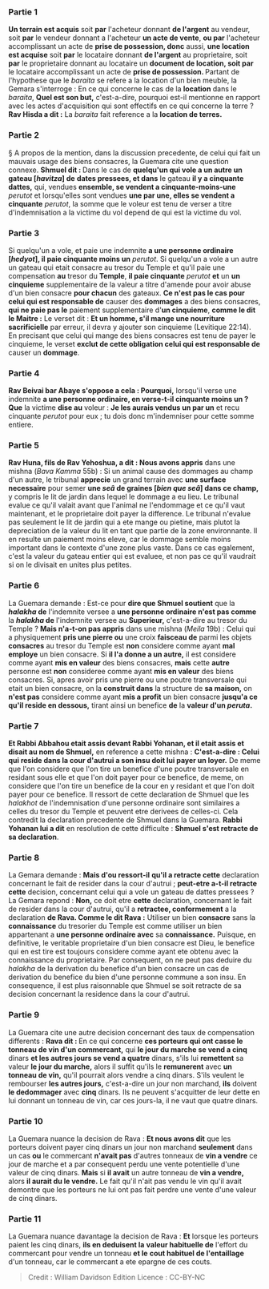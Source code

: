 
### Partie 1
<b>Un terrain est acquis</b> soit <b>par</b> l'acheteur donnant <b>de l'argent</b> au vendeur, soit <b>par</b> le vendeur donnant a l'acheteur <b>un acte de vente</b>, <b>ou par</b> l'acheteur accomplissant un acte de <b>prise de possession, donc</b> aussi, <b>une location est acquise</b> soit <b>par</b> le locataire donnant <b>de l'argent</b> au proprietaire, soit <b>par</b> le proprietaire donnant au locataire un <b>document de location, soit par</b> le locataire accomplissant un acte de <b>prise de possession. </b> Partant de l'hypothese que le <i>baraita</i> se refere a la location d'un bien meuble, la Gemara s'interroge : En ce qui concerne le cas de la <b>location</b> dans le <i>baraita</i>, <b>Quel est son but,</b> c'est-a-dire, pourquoi est-il mentionne en rapport avec les actes d'acquisition qui sont effectifs en ce qui concerne la terre ? <b>Rav Hisda a dit :</b> La <i>baraita</i> fait reference a la <b>location de terres.</b>

### Partie 2
§ A propos de la mention, dans la discussion precedente, de celui qui fait un mauvais usage des biens consacres, la Guemara cite une question connexe. <b>Shmuel dit : </b> Dans le cas de <b>quelqu'un qui vole a un autre un gateau [<i>havitza</i>] de</b> <b>dates pressees, et dans</b> le gateau <b>il y a cinquante dattes,</b> qui, vendues <b>ensemble, se vendent a cinquante-moins-une</b> <i>perutot</i> et lorsqu'elles sont vendues <b>une par une, elles se vendent a cinquante</b> <i>perutot</i>, la somme que le voleur est tenu de verser a titre d'indemnisation a la victime du vol depend de qui est la victime du vol.

### Partie 3
Si quelqu'un a vole, et paie une indemnite <b>a une personne ordinaire [<i>hedyot</i>], il paie cinquante moins un</b> <i>perutot</i>. Si quelqu'un a vole a un autre un gateau qui etait consacre au tresor du Temple et qu'il paie une compensation <b>au</b> tresor du <b>Temple</b>, <b>il paie cinquante</b> <i>perutot</i> <b>et</b> un <b>un cinquieme</b> supplementaire de la valeur a titre d'amende pour avoir abuse d'un bien consacre <b>pour chacun</b> des gateaux. <b>Ce n'est pas le cas pour celui qui est responsable de</b> causer des <b>dommages</b> a des biens consacres, <b>qui ne paie pas le</b> paiement supplementaire d'<b>un cinquieme</b>, <b>comme le dit le Maitre :</b> Le verset dit : <b>Et un homme, s'il mange une nourriture sacrificielle</b> par erreur, il devra y ajouter son cinquieme</b> (Levitique 22:14). En precisant que celui qui mange des biens consacres est tenu de payer le cinquieme, le verset <b>exclut de cette obligation celui qui est responsable de</b> causer un <b>dommage</b>.

### Partie 4
<b>Rav Beivai bar Abaye s'oppose a cela : Pourquoi,</b> lorsqu'il verse une indemnite <b>a une personne ordinaire, en verse-t-il cinquante moins un ? Que</b> la victime <b>dise au</b> voleur : <b>Je les aurais vendus un par un</b> et recu cinquante <i>perutot</i> pour eux ; tu dois donc m'indemniser pour cette somme entiere.

### Partie 5
<b>Rav Huna, fils de Rav Yehoshua, a dit : Nous avons appris</b> dans une mishna (<i>Bava Kamma</i> 55b) : Si un animal cause des dommages au champ d'un autre, le tribunal <b>apprecie</b> un grand terrain avec <b>une surface necessaire</b> pour semer <b>une <i>seâ</i> de graines [<i>bien que seâ</i>] dans ce champ,</b> y compris le lit de jardin dans lequel le dommage a eu lieu. Le tribunal evalue ce qu'il valait avant que l'animal ne l'endommage et ce qu'il vaut maintenant, et le proprietaire doit payer la difference. Le tribunal n'evalue pas seulement le lit de jardin qui a ete mange ou pietine, mais plutot la depreciation de la valeur du lit en tant que partie de la zone environnante. Il en resulte un paiement moins eleve, car le dommage semble moins important dans le contexte d'une zone plus vaste. Dans ce cas egalement, c'est la valeur du gateau entier qui est evaluee, et non pas ce qu'il vaudrait si on le divisait en unites plus petites.

### Partie 6
La Guemara demande : Est-ce pour <b>dire que Shmuel soutient</b> que la <b><i>halakha</i> de</b> l'indemnite versee a <b>une personne ordinaire n'est pas comme</b> la <b><i>halakha</i> de</b> l'indemnite versee au <b>Superieur,</b> c'est-a-dire au tresor du Temple ? <b>Mais n'a-t-on pas appris</b> dans une mishna (<i>Meila</i> 19b) : Celui qui a physiquement <b>pris une pierre ou</b> une croix <b>faisceau de</b> parmi les objets <b>consacres</b> au tresor du Temple est <b>non</b> considere comme ayant <b>mal employe</b> un bien consacre. Si <b>il l'a donne a un autre,</b> il est considere comme ayant <b>mis en valeur</b> des biens consacres, <b>mais</b> cette <b>autre</b> personne est <b>non</b> consideree comme ayant <b>mis en valeur</b> des biens consacres. Si, apres avoir pris une pierre ou une poutre transversale qui etait un bien consacre, on la <b>construit dans</b> la structure de <b>sa maison,</b> on <b>n'est pas</b> considere comme ayant <b>mis a profit</b> un bien consacre <b>jusqu'a ce qu'il reside en dessous,</b> tirant ainsi un benefice <b>de</b> la <b>valeur d'un <i>peruta</i>.</b>

### Partie 7
<b>Et Rabbi Abbahou etait assis devant Rabbi Yohanan, et il etait assis et disait au nom de Shmuel,</b> en reference a cette mishna : <b>C'est-a-dire : Celui qui reside dans la cour d'autrui a son insu doit lui payer un loyer.</b> De meme que l'on considere que l'on tire un benefice d'une poutre transversale en residant sous elle et que l'on doit payer pour ce benefice, de meme, on considere que l'on tire un benefice de la cour en y residant et que l'on doit payer pour ce benefice. Il ressort de cette declaration de Shmuel que les <i>halakhot</i> de l'indemnisation d'une personne ordinaire sont similaires a celles du tresor du Temple et peuvent etre derivees de celles-ci. Cela contredit la declaration precedente de Shmuel dans la Guemara. <b>Rabbi Yohanan lui a dit</b> en resolution de cette difficulte : <b>Shmuel s'est retracte de sa declaration</b>.

### Partie 8
La Gemara demande : <b>Mais d'ou ressort-il</b> <b>qu'il a retracte cette</b> declaration concernant le fait de resider dans la cour d'autrui ; <b>peut-etre a-t-il retracte cette</b> decision, concernant celui qui a vole un gateau de dattes pressees ? La Gemara repond : <b>Non,</b> ce doit etre <b>cette</b> declaration, concernant le fait de resider dans la cour d'autrui, qu'il a <b>retractee, conformement</b> a la declaration <b>de Rava. Comme le dit Rava :</b> Utiliser un bien <b>consacre</b> sans</b> la <b>connaissance</b> du tresorier du Temple est comme</b> utiliser un bien appartenant a <b>une personne ordinaire avec</b> sa <b>connaissance.</b> Puisque, en definitive, le veritable proprietaire d'un bien consacre est Dieu, le benefice qui en est tire est toujours considere comme ayant ete obtenu avec la connaissance du proprietaire. Par consequent, on ne peut pas deduire du <i>halakha</i> de la derivation du benefice d'un bien consacre un cas de derivation du benefice du bien d'une personne commune a son insu. En consequence, il est plus raisonnable que Shmuel se soit retracte de sa decision concernant la residence dans la cour d'autrui.

### Partie 9
La Guemara cite une autre decision concernant des taux de compensation differents : <b>Rava dit : </b> En ce qui concerne <b>ces porteurs qui ont casse le tonneau de vin d'un commercant,</b> qui <b>le jour du marche se vend a cinq</b> dinars <b>et les autres jours se vend a quatre</b> dinars, s'ils lui <b>remettent</b> sa valeur <b>le jour du marche,</b> alors il suffit qu'ils le <b>remunerent</b> avec <b>un tonneau de vin,</b> qu'il pourrait alors vendre a cinq dinars. S'ils veulent le rembourser <b>les autres jours,</b> c'est-a-dire un jour non marchand, <b>ils</b> doivent <b>le dedommager</b> avec <b>cinq</b> dinars. Ils ne peuvent s'acquitter de leur dette en lui donnant un tonneau de vin, car ces jours-la, il ne vaut que quatre dinars.

### Partie 10
La Guemara nuance la decision de Rava : <b>Et nous avons dit</b> que les porteurs doivent payer cinq dinars un jour non marchand <b>seulement</b> dans un cas <b>ou</b> le commercant <b>n'avait pas</b> d'autres tonneaux de <b>vin a vendre</b> ce jour de marche et a par consequent perdu une vente potentielle d'une valeur de cinq dinars. <b>Mais</b> si <b>il avait</b> un autre tonneau de <b>vin a vendre,</b> alors <b>il aurait du le vendre.</b> Le fait qu'il n'ait pas vendu le vin qu'il avait demontre que les porteurs ne lui ont pas fait perdre une vente d'une valeur de cinq dinars.

### Partie 11
La Guemara nuance davantage la decision de Rava : <b>Et</b> lorsque les porteurs paient les cinq dinars, <b>ils en deduisent la</b> <b>valeur habituelle de</b> l'effort</b> du commercant pour vendre un tonneau <b>et le</b> <b>cout habituel de l'entaillage</b> d'un tonneau, car le commercant a ete epargne de ces couts.

>Credit : William Davidson Edition
>Licence : CC-BY-NC